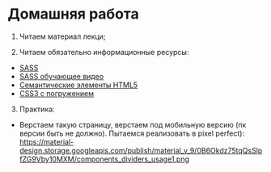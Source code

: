 ﻿# Домашняя работа


1. Читаем материал лекци; 

2. Читаем обязательно информационные ресурсы:
 * [SASS](https://sass-scss.ru/guide/)
 * [SASS обучающее видео](https://www.youtube.com/watch?v=H4cG4tbc-xQ)
 * [Семантические элементы HTML5](https://html5book.ru/html5-semantic-elements/)	
 * [CSS3 с погружением](https://habr.com/post/137348/)



3. Практика:

 *  Верстаем такую страницу, верстаем под мобильную версию (пк версии быть не должно). Пытаемся реализовать в pixel perfect):
   https://material-design.storage.googleapis.com/publish/material_v_9/0B6Okdz75tqQsSlpfZG9Vby10MXM/components_dividers_usage1.png


 



